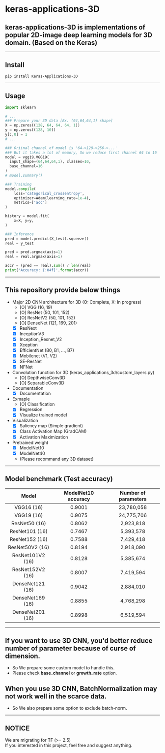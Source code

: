 # keras-applications-3D

## keras-applications-3D is implementations of popular 2D-image deep learning models for 3D domain. (Based on the Keras)  

---
## Install
```
pip install Keras-Applications-3D
```
---
## Usage
``` python
import sklearn

# ...
### Prepare your 3D data [Ex. (64,64,64,1) shape]
X = np.zeros((128, 64, 64, 64, 1))
y = np.zeros((128, 10))
y[:,0] = 1
# ...

### Oriinal channel of model is '64->128->256->...'
### But it takes a lot of memory, So we reduce first channel 64 to 16
model = vgg19.VGG19(
  input_shape=(64,64,64,1), classes=10,
  base_channel=16
)
# model.summary()

### Training
model.compile(
    loss='categorical_crossentropy', 
    optimizer=Adam(learning_rate=1e-4),
    metrics=['acc']
)

history = model.fit(
    x=X, y=y, 
)

### Inference
pred = model.predict(X_test).squeeze()
real = y_test

pred = pred.argmax(axis=1)
real = real.argmax(axis=1)

accr = (pred == real).sum() / len(real)
print('Accuracy: {:04f}'.format(accr))

```

---

## This repository provide below things 
- Major 2D CNN architecture for 3D (O: Complete, X: In progress)
  - [O] VGG (16, 19)
  - [O] ResNet (50, 101, 152)
  - [O] ResNetV2 (50, 101, 152)
  - [O] DenseNet (121, 169, 201)
  - [X] ResNext 
  - [X] InceptionV3
  - [X] Inception_Resnet_V2
  - [X] Xception
  - [X] EfficientNet (B0, B1, ..., B7)
  - [X] Mobilenet (V1, V2)
  - [X] SE-ResNet
  - [X] NFNet
- Convolution function for 3D (keras_applications_3d/custom_layers.py)
  - [O] DepthwiseConv3D
  - [O] SeparableConv3D
- Documentation
  - [X] Documentation
- Exmaple
  - [O] Classification
  - [X] Regression
  - [X] Visualize trained model
- Visualization
  - [X] Saliency map (Simple gradient)
  - [X] Class Activation Map (GradCAM)
  - [X] Activation Maximization
- Pretrained weight
  - [X] ModelNet10
  - [X] ModelNet40
  - (Please recommand any 3D dataset)
  
---

## Model benchmark (Test accuracy)
|Model|ModelNet10 accuracy|Number of parameters|
|:---:|:---:|:---:|
|VGG16 (16)|0.9001|23,780,058|
|VGG19 (16)|0.9075|24,775,706|
|ResNet50 (16)|0.8062|2,923,818|
|ResNet101 (16)|0.7467|5,393,578|
|ResNet152 (16)|0.7588|7,429,418|
|ResNet50V2 (16)|0.8194|2,918,090|
|ResNet101V2 (16)|0.8128|5,385,674|
|ResNet152V2 (16)|0.8007|7,419,594|
|DenseNet121 (16)|0.9042|2,884,010|
|DenseNet169 (16)|0.8855|4,768,298|
|DenseNet201 (16)|0.8998|6,519,594|

---

## If you want to use 3D CNN, you'd better reduce number of parameter because of curse of dimension.
- So We prepare some custom model to handle this.  
- Please check **base_channel** or **growth_rate** option.  
  
## When you use 3D CNN, BatchNormalization may not work well in the scarce data.
- So We also prepare some option to exclude batch-norm.  
---
## NOTICE
We are migrating for TF (>= 2.5)  
If you interested in this project, feel free and suggest anything.  
